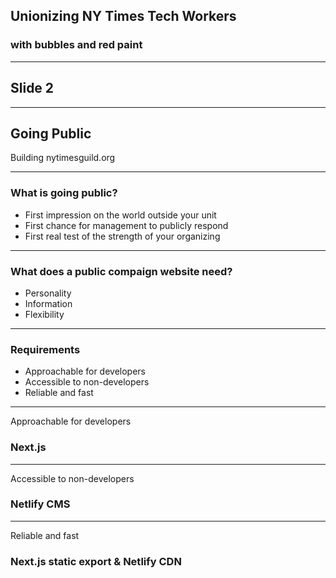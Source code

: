 ## Unionizing NY Times Tech Workers

### with bubbles and red paint

<!-- .slide: data-background="#ff4040" -->

---

## Slide 2

---

## Going Public

Building nytimesguild.org

<!-- .slide: data-background="#ff4040" -->

---

### What is going public?

- First impression on the world outside your unit
  <!-- .element: class="fragment" -->
- First chance for management to publicly respond
  <!-- .element: class="fragment" -->
- First real test of the strength of your organizing
  <!-- .element: class="fragment" -->

<!-- .slide: data-auto-animate -->

---

### What does a public compaign website need?

- Personality <!-- .element: class="fragment" -->
- Information <!-- .element: class="fragment" -->
- Flexibility <!-- .element: class="fragment" -->

---

### Requirements

- Approachable for developers <!-- .element: class="fragment" -->
- Accessible to non-developers <!-- .element: class="fragment" -->
- Reliable and fast <!-- .element: class="fragment" -->

---

Approachable for developers

### Next.js

---

Accessible to non-developers

### Netlify CMS

---

Reliable and fast

### Next.js static export & Netlify CDN
